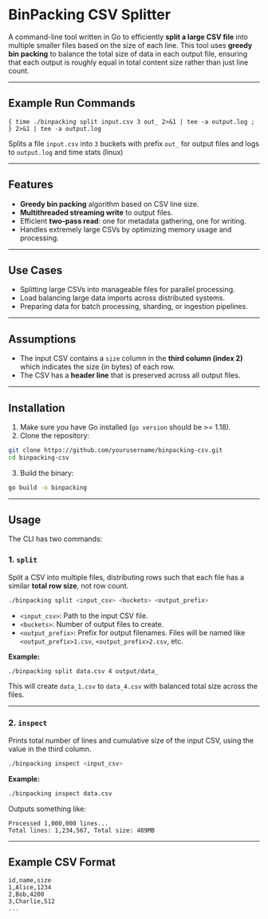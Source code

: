 # BinPacking CSV Splitter

A command-line tool written in Go to efficiently **split a large CSV file** into multiple smaller files based on the size of each line. This tool uses **greedy bin packing** to balance the total size of data in each output file, ensuring that each output is roughly equal in total content size rather than just line count.

---

## Example Run Commands
```
{ time ./binpacking split input.csv 3 out_ 2>&1 | tee -a output.log ; } 2>&1 | tee -a output.log
```

Splits a file `input.csv` into `3` buckets with prefix `out_` for output files and logs to `output.log` and time stats (linux)

---

## Features

* **Greedy bin packing** algorithm based on CSV line size.
* **Multithreaded streaming write** to output files.
* Efficient **two-pass read**: one for metadata gathering, one for writing.
* Handles extremely large CSVs by optimizing memory usage and processing.

---

## Use Cases

* Splitting large CSVs into manageable files for parallel processing.
* Load balancing large data imports across distributed systems.
* Preparing data for batch processing, sharding, or ingestion pipelines.

---

## Assumptions

* The input CSV contains a `size` column in the **third column (index 2)** which indicates the size (in bytes) of each row.
* The CSV has a **header line** that is preserved across all output files.

---

## Installation

1. Make sure you have Go installed (`go version` should be >= 1.18).
2. Clone the repository:

```bash
git clone https://github.com/yourusername/binpacking-csv.git
cd binpacking-csv
```

3. Build the binary:

```bash
go build -o binpacking
```

---

## Usage

The CLI has two commands:

### 1. `split`

Split a CSV into multiple files, distributing rows such that each file has a similar **total row size**, not row count.

```bash
./binpacking split <input_csv> <buckets> <output_prefix>
```

* `<input_csv>`: Path to the input CSV file.
* `<buckets>`: Number of output files to create.
* `<output_prefix>`: Prefix for output filenames. Files will be named like `<output_prefix>1.csv`, `<output_prefix>2.csv`, etc.

**Example:**

```bash
./binpacking split data.csv 4 output/data_
```

This will create `data_1.csv` to `data_4.csv` with balanced total size across the files.

---

### 2. `inspect`

Prints total number of lines and cumulative size of the input CSV, using the value in the third column.

```bash
./binpacking inspect <input_csv>
```

**Example:**

```bash
./binpacking inspect data.csv
```

Outputs something like:

```
Processed 1,000,000 lines...
Total lines: 1,234,567, Total size: 489MB
```

---
## Example CSV Format

```csv
id,name,size
1,Alice,1234
2,Bob,4200
3,Charlie,512
...
```

